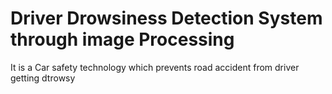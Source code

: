 # Driver Drowsiness Detection System through image Processing

It is a Car safety technology which prevents road accident from driver getting dtrowsy
